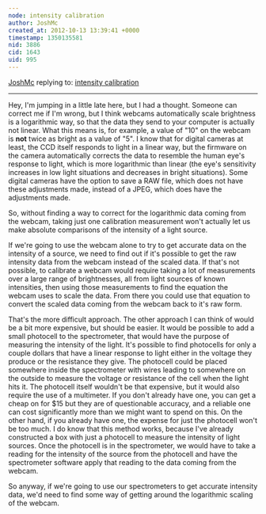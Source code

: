 ```yaml
---
node: intensity calibration
author: JoshMc
created_at: 2012-10-13 13:39:41 +0000
timestamp: 1350135581
nid: 3886
cid: 1643
uid: 995
---
```




[JoshMc](../profile/JoshMc) replying to: [intensity calibration](../notes/tomh/9-19-2012/intensity-calibration)

----
Hey, I'm jumping in a little late here, but I had a thought.  Someone can correct me if I'm wrong, but I think webcams automatically scale brightness is a logarithmic way, so that the data they send to your computer is actually not linear.  What this means is, for example, a value of "10" on the webcam is <strong>not</strong> twice as bright as a value of "5".  I know that for digital cameras at least, the CCD itself responds to light in a linear way,  but the firmware on the camera automatically corrects the data to resemble the human eye's response to light, which is more logarithmic than linear (the eye's sensitivity increases in low light situations and decreases in bright situations).  Some digital cameras have the option to save a RAW file, which does not have these adjustments made, instead of a JPEG, which does have the adjustments made.  

So, without finding a way to correct for the logarithmic data coming from the webcam, taking just one calibration measurement won't actually let us make absolute comparisons of the intensity of a light source.  

If we're going to use the webcam alone to try to get accurate data on the intensity of a source, we need to find out if it's possible to get the raw intensity data from the webcam instead of the scaled data.  If that's not possible, to calibrate a webcam would require taking a lot of measurements over a large range of brightnesses, all from light sources of known intensities, then using those measurements to find the equation the webcam uses to scale the data.  From there you could use that equation to convert the scaled data coming from the webcam back to it's raw form.

That's the more difficult approach.  The other approach I can think of would be a bit more expensive, but should be easier.  It would be possible to add a small photocell to the spectrometer, that would have the purpose of measuring the intensity of the light.  It's possible to find photocells for only a couple dollars that have a linear response to light either in the voltage they produce or the resistance they give.  The photocell could be placed somewhere inside the spectrometer with wires leading to somewhere on the outside to measure the voltage or resistance of the cell when the light hits it.  The photocell itself wouldn't be that expensive, but it would also require the use of a multimeter.  If you don't already have one, you can get a cheap on for $15 but they are of questionable accuracy, and a reliable one can cost significantly more than we might want to spend on this.  On the other hand, if you already have one, the expense for just the photocell won't be too much.  I do know that this method works, because I've already constructed a box with just a photocell to measure the intensity of light sources.  Once the photocell is in the spectrometer, we would have to take a reading for the intensity of the source from the photocell and have the spectrometer software apply that reading to the data coming from the webcam.  

So anyway, if we're going to use our spectrometers to get accurate intensity data, we'd need to find some way of getting around the logarithmic scaling of the webcam.